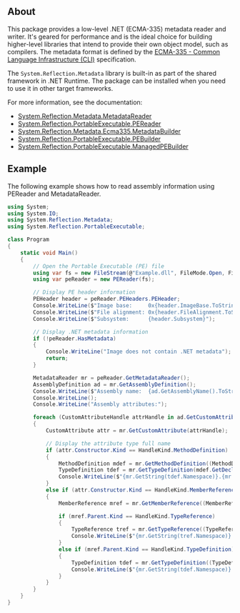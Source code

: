 ## About

This package provides a low-level .NET (ECMA-335) metadata reader and writer. It's geared for performance and is the ideal choice for building higher-level libraries that intend to provide their own object model, such as compilers. The metadata format is defined by the [ECMA-335 - Common Language Infrastructure (CLI)](http://www.ecma-international.org/publications/standards/Ecma-335.htm) specification.

The `System.Reflection.Metadata` library is built-in as part of the shared framework in .NET Runtime. The package can be installed when you need to use it in other target frameworks.

For more information, see the documentation:

- [System.Reflection.Metadata.MetadataReader](https://docs.microsoft.com/dotnet/api/system.reflection.metadata.metadatareader)
- [System.Reflection.PortableExecutable.PEReader](https://docs.microsoft.com/dotnet/api/system.reflection.portableexecutable.pereader)
- [System.Reflection.Metadata.Ecma335.MetadataBuilder](https://docs.microsoft.com/dotnet/api/system.reflection.metadata.ecma335.metadatabuilder)
- [System.Reflection.PortableExecutable.PEBuilder](https://docs.microsoft.com/dotnet/api/system.reflection.portableexecutable.pebuilder)
- [System.Reflection.PortableExecutable.ManagedPEBuilder](https://docs.microsoft.com/dotnet/api/system.reflection.portableexecutable.managedpebuilder)

## Example

The following example shows how to read assembly information using PEReader and MetadataReader.

```cs
using System;
using System.IO;
using System.Reflection.Metadata;
using System.Reflection.PortableExecutable;

class Program
{
    static void Main()
    {
        // Open the Portable Executable (PE) file
        using var fs = new FileStream(@"Example.dll", FileMode.Open, FileAccess.Read, FileShare.ReadWrite);
        using var peReader = new PEReader(fs);

        // Display PE header information
        PEHeader header = peReader.PEHeaders.PEHeader;
        Console.WriteLine($"Image base:     0x{header.ImageBase.ToString("X")}");
        Console.WriteLine($"File alignment: 0x{header.FileAlignment.ToString("X")}");
        Console.WriteLine($"Subsystem:      {header.Subsystem}");

        // Display .NET metadata information
        if (!peReader.HasMetadata)
        {
            Console.WriteLine("Image does not contain .NET metadata");
            return;
        }

        MetadataReader mr = peReader.GetMetadataReader();
        AssemblyDefinition ad = mr.GetAssemblyDefinition();
        Console.WriteLine($"Assembly name:  {ad.GetAssemblyName().ToString()}");
        Console.WriteLine();
        Console.WriteLine("Assembly attributes:");

        foreach (CustomAttributeHandle attrHandle in ad.GetCustomAttributes())
        {
            CustomAttribute attr = mr.GetCustomAttribute(attrHandle);

            // Display the attribute type full name
            if (attr.Constructor.Kind == HandleKind.MethodDefinition)
            {
                MethodDefinition mdef = mr.GetMethodDefinition((MethodDefinitionHandle)attr.Constructor);
                TypeDefinition tdef = mr.GetTypeDefinition(mdef.GetDeclaringType());
                Console.WriteLine($"{mr.GetString(tdef.Namespace)}.{mr.GetString(tdef.Name)}");
            }
            else if (attr.Constructor.Kind == HandleKind.MemberReference)
            {
                MemberReference mref = mr.GetMemberReference((MemberReferenceHandle)attr.Constructor);

                if (mref.Parent.Kind == HandleKind.TypeReference)
                {
                    TypeReference tref = mr.GetTypeReference((TypeReferenceHandle)mref.Parent);
                    Console.WriteLine($"{mr.GetString(tref.Namespace)}.{mr.GetString(tref.Name)}");
                }
                else if (mref.Parent.Kind == HandleKind.TypeDefinition)
                {
                    TypeDefinition tdef = mr.GetTypeDefinition((TypeDefinitionHandle)mref.Parent);
                    Console.WriteLine($"{mr.GetString(tdef.Namespace)}.{mr.GetString(tdef.Name)}");
                }
            }
        }
    }
}

```
